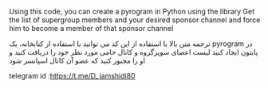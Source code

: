 Using this code, you can create a pyrogram in Python using the library
Get the list of supergroup members and your desired sponsor channel and force him to become a member of that sponsor channel

ترجمه متن بالا
با استفاده از این کد می توانید با استفاده از کتابخانه، یک pyrogram در پایتون ایجاد کنید
لیست اعضای سوپرگروه و کانال حامی مورد نظر خود را دریافت کنید و او را مجبور کنید که عضو آن کانال اسپانسر شود

telegram id :https://t.me/D_jamshidi80
